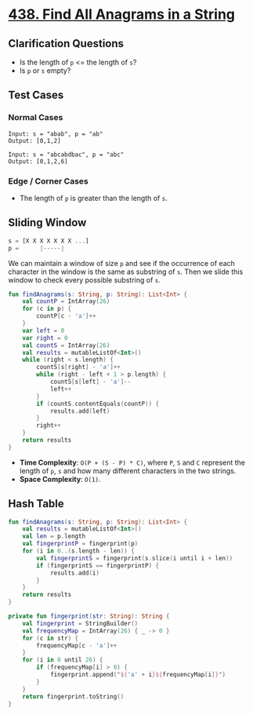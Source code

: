 # [438. Find All Anagrams in a String](https://leetcode.com/problems/find-all-anagrams-in-a-string/)

## Clarification Questions
* Is the length of `p` <= the length of `s`?
* Is `p` or `s` empty?

## Test Cases
### Normal Cases
```
Input: s = "abab", p = "ab"
Output: [0,1,2]

Input: s = "abcabdbac", p = "abc"
Output: [0,1,2,6]
```
### Edge / Corner Cases
* The length of `p` is greater than the length of `s`.

## Sliding Window
```js
s = [X X X X X X X ...]
p =      |-----|
```

We can maintain a window of size `p` and see if the occurrence of each character in the window is the same as substring of `s`. Then we slide this window to check every possible substring of `s`.

```kotlin
fun findAnagrams(s: String, p: String): List<Int> {
    val countP = IntArray(26)
    for (c in p) {
        countP[c - 'a']++
    }
    var left = 0
    var right = 0
    val countS = IntArray(26)
    val results = mutableListOf<Int>()
    while (right < s.length) {
        countS[s[right] - 'a']++
        while (right - left + 1 > p.length) {
            countS[s[left] - 'a']--
            left++
        }
        if (countS.contentEquals(countP)) {
            results.add(left)
        }
        right++
    }
    return results
}
```

* **Time Complexity**: `O(P + (S - P) * C)`, where `P`, `S` and `C` represent the length of `p`, `s` and how many different characters in the two strings.
* **Space Complexity**: `O(1)`.

## Hash Table
```kotlin
fun findAnagrams(s: String, p: String): List<Int> {
    val results = mutableListOf<Int>()
    val len = p.length
    val fingerprintP = fingerprint(p)
    for (i in 0..(s.length - len)) {
        val fingerprintS = fingerprint(s.slice(i until i + len))
        if (fingerprintS == fingerprintP) {
            results.add(i)
        }
    }
    return results
}

private fun fingerprint(str: String): String {
    val fingerprint = StringBuilder()
    val frequencyMap = IntArray(26) { _ -> 0 }
    for (c in str) {
        frequencyMap[c - 'a']++
    }
    for (i in 0 until 26) {
        if (frequencyMap[i] > 0) {
            fingerprint.append("${'a' + i}${frequencyMap[i]}")                
        }
    }
    return fingerprint.toString()
}
```